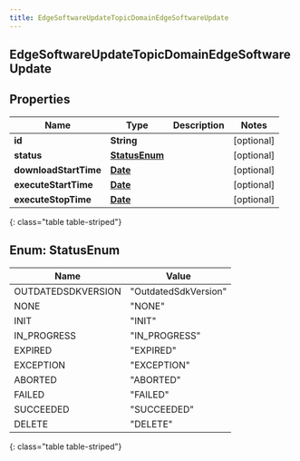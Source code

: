 ```yaml
---
title: EdgeSoftwareUpdateTopicDomainEdgeSoftwareUpdate
---
```


## EdgeSoftwareUpdateTopicDomainEdgeSoftwareUpdate

## Properties

| Name                  | Type                                     | Description | Notes      |
| --------------------- | ---------------------------------------- | ----------- | ---------- |
| **id**                | <!----><!---->**String**<!---->          |             | [optional] |
| **status**            | [**StatusEnum**](#StatusEnum)<!---->     |             | [optional] |
| **downloadStartTime** | <!----><!---->[**Date**](Date.md)<!----> |             | [optional] |
| **executeStartTime**  | <!----><!---->[**Date**](Date.md)<!----> |             | [optional] |
| **executeStopTime**   | <!----><!---->[**Date**](Date.md)<!----> |             | [optional] |

{: class="table table-striped"}

<a name="StatusEnum"></a>

## Enum: StatusEnum

| Name               | Value                          |
| ------------------ | ------------------------------ |
| OUTDATEDSDKVERSION | &quot;OutdatedSdkVersion&quot; |
| NONE               | &quot;NONE&quot;               |
| INIT               | &quot;INIT&quot;               |
| IN_PROGRESS        | &quot;IN_PROGRESS&quot;        |
| EXPIRED            | &quot;EXPIRED&quot;            |
| EXCEPTION          | &quot;EXCEPTION&quot;          |
| ABORTED            | &quot;ABORTED&quot;            |
| FAILED             | &quot;FAILED&quot;             |
| SUCCEEDED          | &quot;SUCCEEDED&quot;          |
| DELETE             | &quot;DELETE&quot;             |

{: class="table table-striped"}
